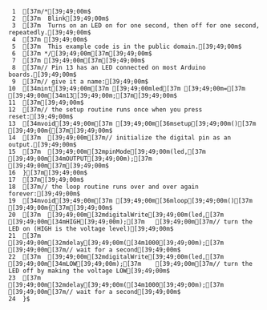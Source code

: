      1	[37m/*[39;49;00m$
     2	[37m  Blink[39;49;00m$
     3	[37m  Turns on an LED on for one second, then off for one second, repeatedly.[39;49;00m$
     4	[37m [39;49;00m$
     5	[37m  This example code is in the public domain.[39;49;00m$
     6	[37m */[39;49;00m[37m[39;49;00m$
     7	[37m [39;49;00m[37m[39;49;00m$
     8	[37m// Pin 13 has an LED connected on most Arduino boards.[39;49;00m$
     9	[37m// give it a name:[39;49;00m$
    10	[34mint[39;49;00m[37m [39;49;00mled[37m [39;49;00m=[37m [39;49;00m[34m13[39;49;00m;[37m[39;49;00m$
    11	[37m[39;49;00m$
    12	[37m// the setup routine runs once when you press reset:[39;49;00m$
    13	[34mvoid[39;49;00m[37m [39;49;00m[36msetup[39;49;00m()[37m [39;49;00m{[37m[39;49;00m$
    14	[37m  [39;49;00m[37m// initialize the digital pin as an output.[39;49;00m$
    15	[37m  [39;49;00m[32mpinMode[39;49;00m(led,[37m [39;49;00m[34mOUTPUT[39;49;00m);[37m     [39;49;00m[37m[39;49;00m$
    16	}[37m[39;49;00m$
    17	[37m[39;49;00m$
    18	[37m// the loop routine runs over and over again forever:[39;49;00m$
    19	[34mvoid[39;49;00m[37m [39;49;00m[36mloop[39;49;00m()[37m [39;49;00m{[37m[39;49;00m$
    20	[37m  [39;49;00m[32mdigitalWrite[39;49;00m(led,[37m [39;49;00m[34mHIGH[39;49;00m);[37m   [39;49;00m[37m// turn the LED on (HIGH is the voltage level)[39;49;00m$
    21	[37m  [39;49;00m[32mdelay[39;49;00m([34m1000[39;49;00m);[37m               [39;49;00m[37m// wait for a second[39;49;00m$
    22	[37m  [39;49;00m[32mdigitalWrite[39;49;00m(led,[37m [39;49;00m[34mLOW[39;49;00m);[37m    [39;49;00m[37m// turn the LED off by making the voltage LOW[39;49;00m$
    23	[37m  [39;49;00m[32mdelay[39;49;00m([34m1000[39;49;00m);[37m               [39;49;00m[37m// wait for a second[39;49;00m$
    24	}$
